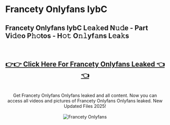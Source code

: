 # Francety Onlyfans IybC

<h2>Francety Onlyfans IybC  L𝚎a𝚔ed N𝚞𝚍e - Part Vi𝚍𝚎o P𝚑𝚘tos - H𝚘𝚝 O𝚗𝚕yf𝚊ns L𝚎a𝚔s</h2>
<br>
<div align="center">
<h2><a href="https://213.232.235.80/live/video.php?q=francety-onlyfans" rel="nofollow">👉👉 Click Here For Francety Onlyfans Leaked 👈👈</a></h2>

<br>
Get Francety Onlyfans Onlyfans leaked and all content. Now you can access all videos and pictures of Francety Onlyfans Onlyfans leaked. New Updated Files 2025!
<br>
<br>
<a href="https://213.232.235.80/live/video.php?q=francety-onlyfans" rel="nofollow" data-target="animated-image.originalLink"><img src="https://i.imgur.com/dJHk4Zq.gif" alt="Francety Onlyfans" style="max-width: 100%; display: inline-block;" data-target="animated-image.originalImage"></a>
</div>
<br>